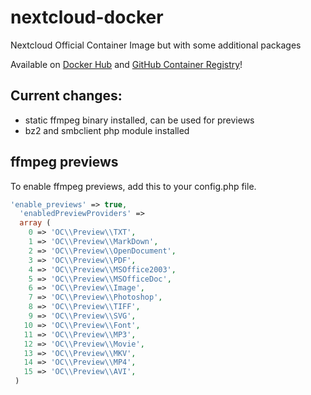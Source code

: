 # nextcloud-docker
Nextcloud Official Container Image but with some additional packages

Available on [Docker Hub](https://hub.docker.com/r/hazmi35/nextcloud) and [GitHub Container Registry](https://github.com/Hazmi35/nextcloud-docker/pkgs/container/nextcloud)!

## Current changes:
- static ffmpeg binary installed, can be used for previews
- bz2 and smbclient php module installed

## ffmpeg previews
To enable ffmpeg previews, add this to your config.php file.
```php
'enable_previews' => true,
  'enabledPreviewProviders' =>
  array (
    0 => 'OC\\Preview\\TXT',
    1 => 'OC\\Preview\\MarkDown',
    2 => 'OC\\Preview\\OpenDocument',
    3 => 'OC\\Preview\\PDF',
    4 => 'OC\\Preview\\MSOffice2003',
    5 => 'OC\\Preview\\MSOfficeDoc',
    6 => 'OC\\Preview\\Image',
    7 => 'OC\\Preview\\Photoshop',
    8 => 'OC\\Preview\\TIFF',
    9 => 'OC\\Preview\\SVG',
   10 => 'OC\\Preview\\Font',
   11 => 'OC\\Preview\\MP3',
   12 => 'OC\\Preview\\Movie',
   13 => 'OC\\Preview\\MKV',
   14 => 'OC\\Preview\\MP4',
   15 => 'OC\\Preview\\AVI',
 )
 ```
